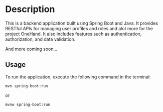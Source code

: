 # Description
This is a backend application built using Spring Boot and Java. It provides RESTful APIs for managing user profiles and roles and alot more  for the project OneHand. It also includes features such as authentication, authorization, and data validation.

And more coming soon...

## Usage
To run the application, execute the following command in the terminal:
```
mvn spring-boot:run
```
or
```
mvnw spring-boot:run
```
